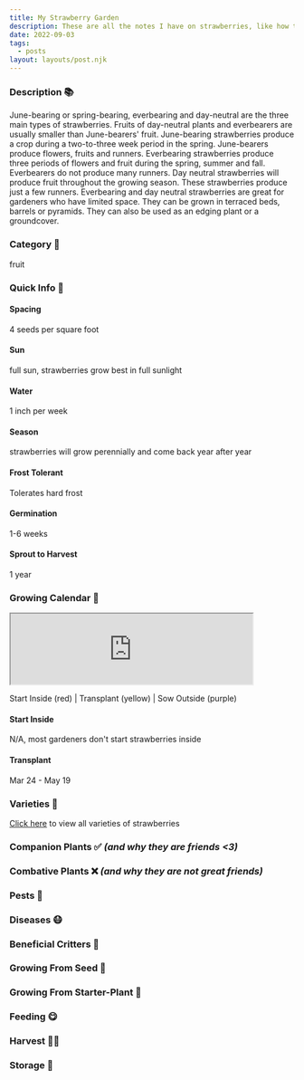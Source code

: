 ```yaml
---
title: My Strawberry Garden
description: These are all the notes I have on strawberries, like how to grow, when to grow, what companion plants are good for them, etc!
date: 2022-09-03
tags:
  - posts
layout: layouts/post.njk
---
```


### Description 📚

June-bearing or spring-bearing, everbearing and day-neutral are the three main types of strawberries. Fruits of day-neutral plants and everbearers are usually smaller than June-bearers' fruit. June-bearing strawberries produce a crop during a two-to-three week period in the spring. June-bearers produce flowers, fruits and runners. Everbearing strawberries produce three periods of flowers and fruit during the spring, summer and fall. Everbearers do not produce many runners. Day neutral strawberries will produce fruit throughout the growing season. These strawberries produce just a few runners. Everbearing and day neutral strawberries are great for gardeners who have limited space. They can be grown in terraced beds, barrels or pyramids. They can also be used as an edging plant or a groundcover.

### Category 🍓

fruit 

### Quick Info 📑

#### Spacing

4 seeds per square foot

#### Sun

full sun, strawberries grow best in full sunlight

#### Water

1 inch per week

#### Season

strawberries will grow perennially and come back year after year

#### Frost Tolerant

Tolerates hard frost

#### Germination

1-6 weeks

#### Sprout to Harvest

1 year

### Growing Calendar 📅

<iframe src="https://docs.google.com/spreadsheets/d/e/2PACX-1vRiLKsD0qGRgZBdbZQJWwEuFlp_z5yHHvyCAWye2_-V6Og3ypUTtsEtTtGbtS_Xlv5hzkaAQ2noiWc_/pubhtml?widget=true&amp;headers=false" width="85%" height="125px auto"></iframe>

Start Inside (red) | Transplant (yellow) | Sow Outside (purple)

#### Start Inside

N/A, most gardeners don't start strawberries inside

#### Transplant

Mar 24 - May 19

### Varieties 🍓
[Click here](https://strawberryplants.org/strawberry-varieties/#list-of-strawberry-types) to view all varieties of strawberries

### Companion Plants ✅ *(and why they are friends <3)*

####

####

####

####

### Combative Plants ❌ *(and why they are not great friends)* 

### Pests 🐛

### Diseases 😷

### Beneficial Critters 🐞

### Growing From Seed 🌱

### Growing From Starter-Plant 🌿

### Feeding 😋

### Harvest 👨‍🌾

### Storage 🥫
